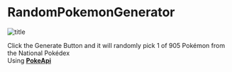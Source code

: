 # RandomPokemonGenerator
![title](https://user-images.githubusercontent.com/107429205/174196179-fd5a9a1f-38fe-429f-bb34-d0afd7371c34.png)

 Click the Generate Button and it will randomly pick 1 of 905 Pokémon from the National Pokédex
 <br>
Using <a href="https://pokeapi.co/"><strong>PokeApi</strong></a>
